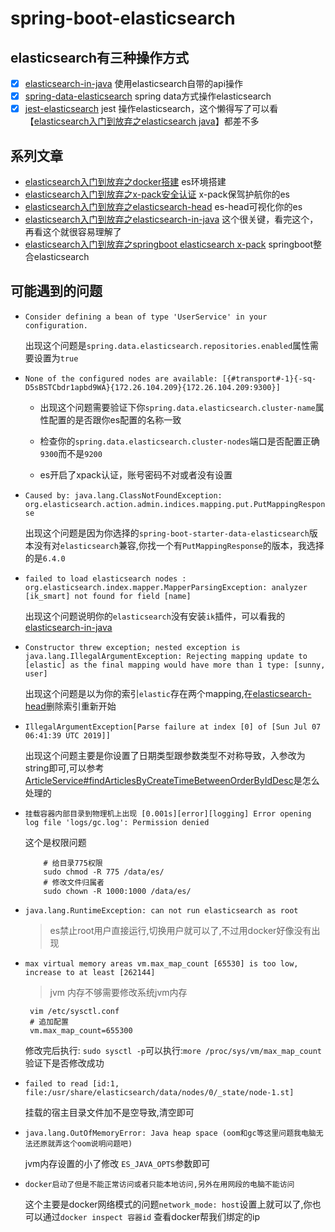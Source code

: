 # spring-boot-elasticsearch

## elasticsearch有三种操作方式
  
 - [x] [elasticsearch-in-java](./elasticsearch-in-java) 使用elasticsearch自带的api操作
 - [x] [spring-data-elasticsearch](./spring-boot-data-elasticsearch) spring data方式操作elasticsearch
 - [x] [jest-elasticsearch](./spring-boot-jest-elasticsearch) jest 操作elasticsearch，这个懒得写了可以看【[elasticsearch入门到放弃之elasticsearch java](https://www.jianshu.com/p/9f6f7f67df4e)】都差不多
 
## 系列文章
 
 * [elasticsearch入门到放弃之docker搭建](https://www.jianshu.com/p/ba7caa5bed53) es环境搭建
 * [elasticsearch入门到放弃之x-pack安全认证](https://www.jianshu.com/p/3b01817996c8) x-pack保驾护航你的es
 * [elasticsearch入门到放弃之elasticsearch-head](https://www.jianshu.com/p/80bb53bc1256) es-head可视化你的es
 * [elasticsearch入门到放弃之elasticsearch-in-java](https://www.jianshu.com/p/9f6f7f67df4e) 这个很关键，看完这个，再看这个就很容易理解了
 * [elasticsearch入门到放弃之springboot elasticsearch x-pack](https://www.jianshu.com/p/7019d93219f5) springboot整合elasticsearch
  
## 可能遇到的问题

 * `Consider defining a bean of type 'UserService' in your configuration.`

    出现这个问题是`spring.data.elasticsearch.repositories.enabled`属性需要设置为`true`
  
 * `None of the configured nodes are available: [{#transport#-1}{-sq-D5sBSTCbdr1apbd9WA}{172.26.104.209}{172.26.104.209:9300}]` 
  
    * 出现这个问题需要验证下你`spring.data.elasticsearch.cluster-name`属性配置的是否跟你es配置的名称一致
  
    * 检查你的`spring.data.elasticsearch.cluster-nodes`端口是否配置正确`9300`而不是`9200`
    
    * es开启了xpack认证，账号密码不对或者没有设置
    
 * `Caused by: java.lang.ClassNotFoundException: org.elasticsearch.action.admin.indices.mapping.put.PutMappingResponse`
  
   出现这个问题是因为你选择的`spring-boot-starter-data-elasticsearch`版本没有对`elasticsearch`兼容,你找一个有`PutMappingResponse`的版本，我选择的是`6.4.0`
 
 * `failed to load elasticsearch nodes : org.elasticsearch.index.mapper.MapperParsingException: analyzer [ik_smart] not found for field [name]`
   
   出现这个问题说明你的`elasticsearch`没有安装`ik`插件，可以看我的[elasticsearch-in-java](https://www.jianshu.com/p/9f6f7f67df4e)
 
 * `Constructor threw exception; nested exception is java.lang.IllegalArgumentException: Rejecting mapping update to [elastic] as the final mapping would have more than 1 type: [sunny, user]`
  
   出现这个问题是以为你的索引`elastic`存在两个mapping,在[elasticsearch-head](https://www.jianshu.com/p/80bb53bc1256)删除索引重新开始
   
 * `IllegalArgumentException[Parse failure at index [0] of [Sun Jul 07 06:41:39 UTC 2019]]`
    
   出现这个问题主要是你设置了日期类型跟参数类型不对称导致，入参改为string即可,可以参考[ArticleService#findArticlesByCreateTimeBetweenOrderByIdDesc](https://github.com/zhaoyunxing92/spring-boot-learn-box/blob/master/spring-boot-elasticsearch/spring-boot-data-elasticsearch/src/main/java/io/github/xyz/spring/boot/data/elasticsearch/service/ArticleService.java)是怎么处理的
   
 * `挂载容器内部目录到物理机上出现 [0.001s][error][logging] Error opening log file 'logs/gc.log': Permission denied`
 
      这个是权限问题
      
      ```shell
          # 给目录775权限
          sudo chmod -R 775 /data/es/
          # 修改文件归属者
          sudo chown -R 1000:1000 /data/es/
      ```
 
 * `java.lang.RuntimeException: can not run elasticsearch as root`
 
      > es禁止root用户直接运行,切换用户就可以了,不过用docker好像没有出现
 
 * `max virtual memory areas vm.max_map_count [65530] is too low, increase to at least [262144]`
 
      > jvm 内存不够需要修改系统jvm内存
    
      ```shell
       vim /etc/sysctl.conf
       # 追加配置
       vm.max_map_count=655300
      ```
      修改完后执行: `sudo sysctl -p`可以执行:`more /proc/sys/vm/max_map_count`验证下是否修改成功
 
 * `failed to read [id:1, file:/usr/share/elasticsearch/data/nodes/0/_state/node-1.st]`
 
   挂载的宿主目录文件加不是空导致,清空即可
 
 * `java.lang.OutOfMemoryError: Java heap space (oom和gc等这里问题我电脑无法还原就弄这个oom说明问题吧)`
 
   jvm内存设置的小了修改 `ES_JAVA_OPTS`参数即可
 
 * `docker启动了但是不能正常访问或者只能本地访问,另外在用网段的电脑不能访问`
 
   这个主要是docker网络模式的问题`network_mode: host`设置上就可以了,你也可以通过`docker inspect 容器id` 查看docker帮我们绑定的ip    